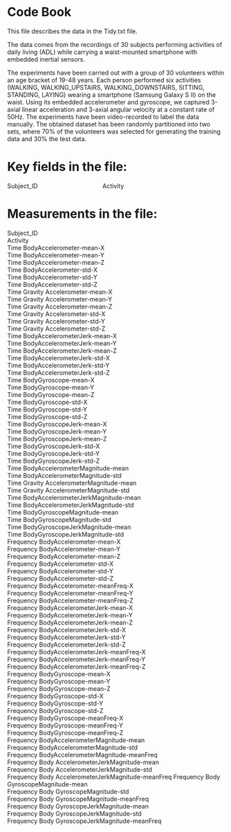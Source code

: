 # Code Book
This file describes the data in the Tidy.txt file.

The data comes from the recordings of 30 subjects performing activities of daily living (ADL) while carrying a waist-mounted smartphone with embedded inertial sensors.

The experiments have been carried out with a group of 30 volunteers within an age bracket of 19-48 years. Each person performed six activities (WALKING, WALKING_UPSTAIRS, WALKING_DOWNSTAIRS, SITTING, STANDING, LAYING) wearing a smartphone (Samsung Galaxy S II) on the waist. Using its embedded accelerometer and gyroscope, we captured 3-axial linear acceleration and 3-axial angular velocity at a constant rate of 50Hz. The experiments have been video-recorded to label the data manually. The obtained dataset has been randomly partitioned into two sets, where 70% of the volunteers was selected for generating the training data and 30% the test data.

# Key fields in the file:
 Subject_ID                                     
Activity   

# Measurements in the file:
Subject_ID                                        
Activity                                          
Time BodyAccelerometer-mean-X                     
Time BodyAccelerometer-mean-Y                     
Time BodyAccelerometer-mean-Z                     
Time BodyAccelerometer-std-X                      
Time BodyAccelerometer-std-Y                      
Time BodyAccelerometer-std-Z                      
Time Gravity Accelerometer-mean-X                 
Time Gravity Accelerometer-mean-Y                 
Time Gravity Accelerometer-mean-Z                 
Time Gravity Accelerometer-std-X                  
Time Gravity Accelerometer-std-Y                  
Time Gravity Accelerometer-std-Z                  
Time BodyAccelerometerJerk-mean-X                
Time BodyAccelerometerJerk-mean-Y                 
Time BodyAccelerometerJerk-mean-Z                 
Time BodyAccelerometerJerk-std-X                  
Time BodyAccelerometerJerk-std-Y                  
Time BodyAccelerometerJerk-std-Z                  
Time BodyGyroscope-mean-X                         
Time BodyGyroscope-mean-Y                         
Time BodyGyroscope-mean-Z                         
Time BodyGyroscope-std-X                          
Time BodyGyroscope-std-Y                          
Time BodyGyroscope-std-Z                          
Time BodyGyroscopeJerk-mean-X                     
Time BodyGyroscopeJerk-mean-Y                     
Time BodyGyroscopeJerk-mean-Z                     
Time BodyGyroscopeJerk-std-X                      
Time BodyGyroscopeJerk-std-Y                      
Time BodyGyroscopeJerk-std-Z                      
Time BodyAccelerometerMagnitude-mean              
Time BodyAccelerometerMagnitude-std              
Time Gravity AccelerometerMagnitude-mean          
Time Gravity AccelerometerMagnitude-std           
Time BodyAccelerometerJerkMagnitude-mean          
Time BodyAccelerometerJerkMagnitude-std           
Time BodyGyroscopeMagnitude-mean                  
Time BodyGyroscopeMagnitude-std                   
Time BodyGyroscopeJerkMagnitude-mean              
Time BodyGyroscopeJerkMagnitude-std               
Frequency BodyAccelerometer-mean-X                
Frequency BodyAccelerometer-mean-Y                
Frequency BodyAccelerometer-mean-Z                
Frequency BodyAccelerometer-std-X                 
Frequency BodyAccelerometer-std-Y                 
Frequency BodyAccelerometer-std-Z                 
Frequency BodyAccelerometer-meanFreq-X            
Frequency BodyAccelerometer-meanFreq-Y            
Frequency BodyAccelerometer-meanFreq-Z            
Frequency BodyAccelerometerJerk-mean-X            
Frequency BodyAccelerometerJerk-mean-Y            
Frequency BodyAccelerometerJerk-mean-Z            
Frequency BodyAccelerometerJerk-std-X             
Frequency BodyAccelerometerJerk-std-Y             
Frequency BodyAccelerometerJerk-std-Z             
Frequency BodyAccelerometerJerk-meanFreq-X        
Frequency BodyAccelerometerJerk-meanFreq-Y        
Frequency BodyAccelerometerJerk-meanFreq-Z        
Frequency BodyGyroscope-mean-X                    
Frequency BodyGyroscope-mean-Y                    
Frequency BodyGyroscope-mean-Z                    
Frequency BodyGyroscope-std-X                     
Frequency BodyGyroscope-std-Y                     
Frequency BodyGyroscope-std-Z                     
Frequency BodyGyroscope-meanFreq-X                
Frequency BodyGyroscope-meanFreq-Y                
Frequency BodyGyroscope-meanFreq-Z                
Frequency BodyAccelerometerMagnitude-mean         
Frequency BodyAccelerometerMagnitude-std         
Frequency BodyAccelerometerMagnitude-meanFreq     
Frequency Body AccelerometerJerkMagnitude-mean    
Frequency Body AccelerometerJerkMagnitude-std     
Frequency Body AccelerometerJerkMagnitude-meanFreq
Frequency Body GyroscopeMagnitude-mean            
Frequency Body GyroscopeMagnitude-std             
Frequency Body GyroscopeMagnitude-meanFreq        
Frequency Body GyroscopeJerkMagnitude-mean        
Frequency Body GyroscopeJerkMagnitude-std         
Frequency Body GyroscopeJerkMagnitude-meanFreq 
